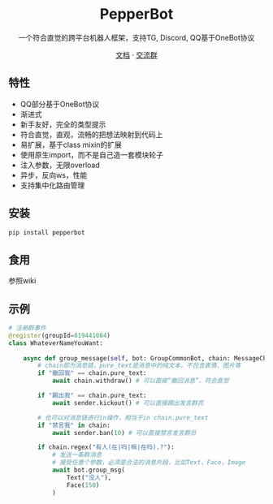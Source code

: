 <h1 align="center">PepperBot</h1>

<p align="center">一个符合直觉的跨平台机器人框架，支持TG, Discord, QQ基于OneBot协议</p>

<p align="center">
<a href="https://ssmjae.github.io/PepperBot/">文档</a> · 
<a href="https://jq.qq.com/?_wv=1027&k=EPhcRRib">交流群</a>
</p>

## 特性
- QQ部分基于OneBot协议
- 渐进式
- 新手友好，完全的类型提示
- 符合直觉，直观，流畅的把想法映射到代码上
- 易扩展，基于class mixin的扩展
- 使用原生import，而不是自己造一套模块轮子
- 注入参数，无限overload
- 异步，反向ws，性能
- 支持集中化路由管理

## 安装
```bash
pip install pepperbot
```
## 食用
参照wiki

## 示例
```py
# 注册群事件
@register(groupId=819441084)
class WhateverNameYouWant:
    
    async def group_message(self, bot: GroupCommonBot, chain: MessageChain, sender: Sender):
        # chain即为消息链，pure_text是消息中的纯文本，不包含表情、图片等
        if "撤回我" == chain.pure_text:
            await chain.withdraw() # 可以直接“撤回消息”，符合直觉

        if "踢出我" == chain.pure_text:
            await sender.kickout() # 可以直接踢出发言群员

        # 也可以对消息链进行in操作，相当于in chain.pure_text
        if "禁言我" in chain:
            await sender.ban(10) # 可以直接禁言发言群员

        if chain.regex("有人(在|吗|嘛|在吗).?"):
            # 发送一条群消息
            # 接受任意个参数，必须是合法的消息片段，比如Text，Face，Image
            await bot.group_msg( 
                Text("没人"),
                Face(150)
            )
```
